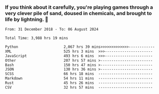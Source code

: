 ### If you think about it carefully, you're playing games through a very clever pile of sand, doused in chemicals, and brought to life by lightning.  👋


<!--START_SECTION:waka-->

```txt
From: 31 December 2018 - To: 06 August 2024

Total Time: 3,988 hrs 19 mins

Python                     2,067 hrs 39 mins>>>>>>>>>>>>>------------   51.85 %
XML                        525 hrs 3 mins  >>>----------------------   13.17 %
JavaScript                 493 hrs 6 mins  >>>----------------------   12.37 %
Other                      207 hrs 57 mins >------------------------   05.21 %
Bash                       150 hrs 47 mins >------------------------   03.78 %
JSON                       130 hrs 36 mins >------------------------   03.28 %
SCSS                       66 hrs 18 mins  -------------------------   01.66 %
Markdown                   54 hrs 11 mins  -------------------------   01.36 %
Rust                       45 hrs 26 mins  -------------------------   01.14 %
CSV                        32 hrs 57 mins  -------------------------   00.83 %
```

<!--END_SECTION:waka-->
